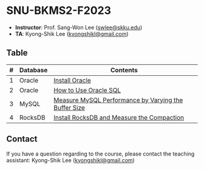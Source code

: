 # SNU-BKMS2-F2023

- **Instructor**: Prof. Sang-Won Lee (swlee@skku.edu)
- **TA**:         Kyong-Shik Lee (kyongshikl@gmail.com)

## Table
|# | Database | Contents | 
| --- | ---- | --- | 
| 1 | Oracle | [Install Oracle]() |
| 2 | Oracle | [How to Use Oracle SQL]() |
| 3 | MySQL  |  [Measure MySQL Performance by Varying the Buffer Size]() |
| 4 | RocksDB | [Install RocksDB and Measure the Compaction]() |

## Contact
If you have a question regarding to the course, please contact the teaching assistant: Kyong-Shik Lee (kyongshikl@gmail.com)
